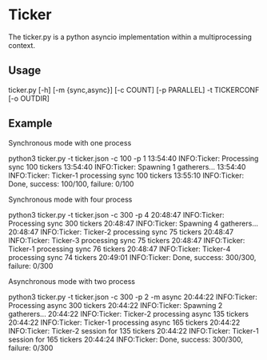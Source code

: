 # Ticker

The ticker.py is a python asyncio implementation within a multiprocessing context.

## Usage

ticker.py [-h] [-m {sync,async}] [-c COUNT] [-p PARALLEL] -t TICKERCONF [-o OUTDIR] 

## Example

Synchronous mode with one process

python3 ticker.py -t ticker.json -c 100 -p 1
13:54:40 INFO:Ticker: Processing sync 100 tickers
13:54:40 INFO:Ticker: Spawning 1 gatherers...
13:54:40 INFO:Ticker: Ticker-1 processing sync 100 tickers
13:55:10 INFO:Ticker: Done, success: 100/100, failure: 0/100

Synchronous mode with four process

python3 ticker.py -t ticker.json -c 300 -p 4
20:48:47 INFO:Ticker: Processing sync 300 tickers
20:48:47 INFO:Ticker: Spawning 4 gatherers...
20:48:47 INFO:Ticker: Ticker-2 processing sync 75 tickers
20:48:47 INFO:Ticker: Ticker-3 processing sync 75 tickers
20:48:47 INFO:Ticker: Ticker-1 processing sync 76 tickers
20:48:47 INFO:Ticker: Ticker-4 processing sync 74 tickers
20:49:01 INFO:Ticker: Done, success: 300/300, failure: 0/300

Asynchronous mode with two process

python3 ticker.py -t ticker.json -c 300 -p 2 -m async
20:44:22 INFO:Ticker: Processing async 300 tickers
20:44:22 INFO:Ticker: Spawning 2 gatherers...
20:44:22 INFO:Ticker: Ticker-2 processing async 135 tickers
20:44:22 INFO:Ticker: Ticker-1 processing async 165 tickers
20:44:22 INFO:Ticker: Ticker-2 session for 135 tickers
20:44:22 INFO:Ticker: Ticker-1 session for 165 tickers
20:44:24 INFO:Ticker: Done, success: 300/300, failure: 0/300
